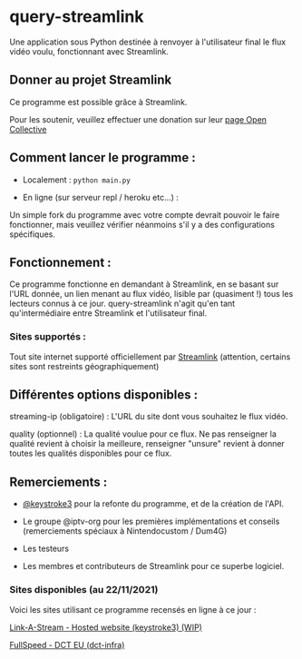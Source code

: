 # query-streamlink

Une application sous Python destinée à renvoyer à l'utilisateur final le flux vidéo voulu, fonctionnant avec Streamlink.

## Donner au projet Streamlink

Ce programme est possible grâce à Streamlink.

Pour les soutenir, veuillez effectuer une donation sur leur [page Open Collective](https://opencollective.com/streamlink)

## Comment lancer le programme :

- Localement :
```python main.py```

- En ligne (sur serveur repl / heroku etc...) :

Un simple fork du programme avec votre compte devrait pouvoir le faire fonctionner, mais veuillez vérifier néanmoins s'il y a des configurations spécifiques.

## Fonctionnement :

Ce programme fonctionne en demandant à Streamlink, en se basant sur l'URL donnée, un lien menant au flux vidéo, lisible par (quasiment !) tous les lecteurs connus à ce jour.
query-streamlink n'agit qu'en tant qu'intermédiaire entre Streamlink et l'utilisateur final.

### Sites supportés :

Tout site internet supporté officiellement par [Streamlink](https://streamlink.github.io/plugin_matrix.html) (attention, certains sites sont restreints géographiquement)

## Différentes options disponibles :

streaming-ip (obligatoire) : L'URL du site dont vous souhaitez le flux vidéo.

quality (optionnel) : La qualité voulue pour ce flux. Ne pas renseigner la qualité revient à choisir la meilleure, renseigner "unsure" revient à donner toutes les qualités disponibles pour ce flux.

## Remerciements :

-  [@keystroke3](https://github.com/keystroke3) pour la refonte du programme, et de la création de l'API.

- Le groupe @iptv-org pour les premières implémentations et conseils (remerciements spéciaux à Nintendocustom / Dum4G)

- Les testeurs

- Les membres et contributeurs de Streamlink pour ce superbe logiciel.


### Sites disponibles (au 22/11/2021)

Voici les sites utilisant ce programme recensés en ligne à ce jour : 

[Link-A-Stream - Hosted website (keystroke3) (WIP)](https://linkastream.co/)

[FullSpeed - DCT EU (dct-infra)](http://free.fullspeed.tv/)
